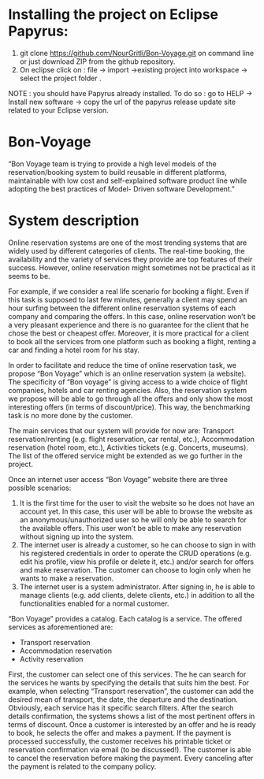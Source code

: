 
# Installing the project on Eclipse Papyrus: 
  1. git clone https://github.com/NourGritli/Bon-Voyage.git on command line or just download ZIP from the github repository. 
  2. On eclipse click on : file -> import ->existing project into workspace -> select the project folder . 
    
NOTE : you should have Papyrus already installed. To do so : go to HELP -> Install new software -> copy the url of the papyrus  release update site related to your Eclipse version.


# Bon-Voyage
 “Bon Voyage team is trying to provide a high level models of the reservation/booking system to build reusable in different platforms, maintainable with low cost and self-explained software product line while adopting the best practices of Model- Driven software Development.”

# System description


Online reservation systems are one of the most trending systems that are widely used by different categories of clients. The real-time booking, the availability and the variety of services they provide are top features of their success. However, online reservation might sometimes not be practical as it seems to be.

For example, if we consider a real life scenario for booking a flight. Even if this task is supposed to last few minutes, generally a client may spend an hour surfing between the different online reservation systems of each company and comparing the offers. In this case, online reservation won’t be a very pleasant experience and there is no guarantee for the client that he chose the best or cheapest offer. Moreover, it is more practical for a client to book all the services from one platform such as booking a flight, renting a car and finding a hotel room for his stay.

In order to facilitate and reduce the time of online reservation task, we propose “Bon Voyage” which is an online reservation system (a website). The specificity of “Bon voyage” is giving access to a wide choice of flight companies, hotels and car renting agencies. Also, the reservation system we propose will be able to go through all the offers and only show the most interesting offers (in terms of discount/price). This way, the benchmarking task is no more done by the customer.


The main services that our system will provide for now are: Transport reservation/renting (e.g. flight reservation, car rental, etc.), Accommodation reservation (hotel room, etc.), Activities tickets (e.g. Concerts, museums). The list of the offered service might be extended as we go further in the project.


Once an internet user access “Bon Voyage” website there are three possible scenarios:

1.	It is the first time for the user to visit the website so he does not have an account yet. In this case, this user will be able to browse the website as an anonymous/unauthorized user so he will only be able to search for the available offers. This user won’t be able to make any reservation without signing up into the system.
2.	The internet user is already a customer, so he can choose to sign in with his registered credentials in order to operate the CRUD operations (e.g. edit his profile, view his profile or delete it, etc.) and/or search for offers and make reservation. The customer can choose to login only when he wants to make a reservation.
3.	The internet user is a system administrator.  After signing in, he is able to manage clients (e.g. add clients, delete clients, etc.) in addition to all the functionalities enabled for a normal customer.

“Bon Voyage” provides a catalog. Each catalog is a service. The offered services as aforementioned are:
 
-	Transport reservation 
-	Accommodation reservation
-	Activity reservation

First, the customer can select one of this services. The he can search for the services he wants by specifying the details that suits him the best. For example, when selecting “Transport reservation”, the customer can add the desired mean of transport, the date, the departure and the destination. Obviously, each service has it specific search filters. After the search details confirmation, the systems shows a list of the most pertinent offers in terms of discount. Once a customer is interested by an offer and he is ready to book, he selects the offer and makes a payment. If the payment is processed successfully, the customer receives his printable ticket or reservation confirmation via email (to be discussed!).  The customer is able to cancel the reservation before making the payment. Every canceling after the payment is related to the company policy.

